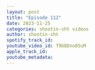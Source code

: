 ```yaml
---
layout: post
title: "Episode 112"
date: 2023-11-25
categories: shootin-sht videos
author: shootin-sht
spotify_track_id: 
youtube_video_id: T9b8Dno85uM
apple_track_id: 
youtube_metadata: 
---
```

